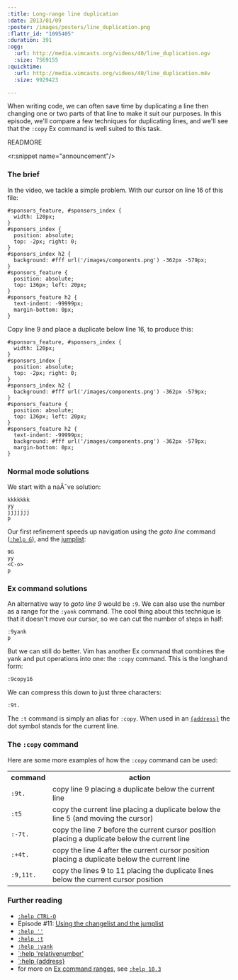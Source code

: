 ```yaml
--- 
:title: Long-range line duplication
:date: 2013/01/09
:poster: /images/posters/line_duplication.png
:flattr_id: "1095405"
:duration: 391
:ogg: 
  :url: http://media.vimcasts.org/videos/40/line_duplication.ogv
  :size: 7569155
:quicktime: 
  :url: http://media.vimcasts.org/videos/40/line_duplication.m4v
  :size: 9929423

---
```


When writing code, we can often save time by duplicating a line then changing one or two parts of that line to make it suit our purposes. In this episode, we'll compare a few techniques for duplicating lines, and we'll see that the `:copy` Ex command is well suited to this task.


READMORE

<r:snippet name="announcement"/>

### The brief

In the video, we tackle a simple problem. With our cursor on line 16 of this file:

    #sponsors_feature, #sponsors_index {
      width: 120px;
    }
    #sponsors_index {
      position: absolute;
      top: -2px; right: 0;
    }
    #sponsors_index h2 {
      background: #fff url('/images/components.png') -362px -579px;
    }
    #sponsors_feature {
      position: absolute;
      top: 136px; left: 20px;
    }
    #sponsors_feature h2 {
      text-indent: -99999px;
      margin-bottom: 0px;
    }

Copy line 9 and place a duplicate below line 16, to produce this:

    #sponsors_feature, #sponsors_index {
      width: 120px;
    }
    #sponsors_index {
      position: absolute;
      top: -2px; right: 0;
    }
    #sponsors_index h2 {
      background: #fff url('/images/components.png') -362px -579px;
    }
    #sponsors_feature {
      position: absolute;
      top: 136px; left: 20px;
    }
    #sponsors_feature h2 {
      text-indent: -99999px;
      background: #fff url('/images/components.png') -362px -579px;
      margin-bottom: 0px;
    }

### Normal mode solutions

We start with a naÃ¯ve solution:

    kkkkkkk
    yy
    jjjjjjj
    p

Our first refinement speeds up navigation using the *goto line* command ([`:help G`][G]), and the [jumplist][jo]:

    9G
    yy
    <C-o>
    p

### Ex command solutions

An alternative way to *goto line 9* would be `:9`. We can also use the number as a range for the `:yank` command. The cool thing about this technique is that it doesn't move our cursor, so we can cut the number of steps in half:

    :9yank
    p

But we can still do better. Vim has another Ex command that combines the yank and put operations into one: the `:copy` command. This is the longhand form:

    :9copy16

We can compress this down to just three characters:

    :9t.

The `:t` command is simply an alias for `:copy`. When used in an [`{address}`][address] the dot symbol stands for the current line.

### The `:copy` command

Here are some more examples of how the `:copy` command can be used:

<table>
  <tr>
    <th>command</th>
    <th>action</th>
  </tr>
  <tr>
    <td><code>:9t.</code></td>
    <td>copy line 9 placing a duplicate below the current line</td>
  </tr>
  <tr>
    <td><code>:t5</code></td>
    <td>copy the current line placing a duplicate below the line 5 (and moving the cursor)</td>
  </tr>
  <tr>
    <td><code>:-7t.</code></td>
    <td>copy the line 7 before the current cursor position placing a duplicate below the current line</td>
  </tr>
  <tr>
    <td><code>:+4t.</code></td>
    <td>copy the line 4 after the current cursor position placing a duplicate below the current line</td>
  </tr>
  <tr>
    <td><code>:9,11t.</code></td>
    <td>copy the lines 9 to 11 placing the duplicate lines below the current cursor position</td>
  </tr>
</table>

### Further reading

* [`:help CTRL-O`][jo]
* Episode #11: [Using the changelist and the jumplist][11]
* [`:help ''`][bt]
* [`:help :t`][t]
* [`:help :yank`][yank]
* [`:help 'relativenumber'][rnu]
* [`:help {address}][address]
* for more on [Ex command ranges][10.3], see [`:help 10.3`][10.3]

[jo]: http://vimdoc.sourceforge.net/htmldoc/motion.html#CTRL-O
[t]: http://vimdoc.sourceforge.net/htmldoc/change.html#:t
[yank]: http://vimdoc.sourceforge.net/htmldoc/change.html#:yank
[rnu]: http://vimdoc.sourceforge.net/htmldoc/options.html#'relativenumber'
[address]: http://vimdoc.sourceforge.net/htmldoc/cmdline.html#{address}
[10.3]: http://vimdoc.sourceforge.net/htmldoc/usr_10.html#10.3
[bt]: http://vimdoc.sourceforge.net/htmldoc/motion.html#%60%60
[G]: http://vimdoc.sourceforge.net/htmldoc/motion.html#G
[11]: /e/11